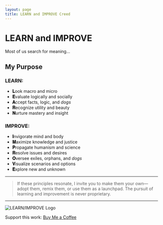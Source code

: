 ```yaml
---
layout: page
title: LEARN and IMPROVE Creed
---
```


# LEARN and IMPROVE

Most of us search for meaning...

## My Purpose

### LEARN:
- **𝐋**ook macro and micro  
- **𝐄**valuate logically and socially  
- **𝐀**ccept facts, logic, and _dogs_  
- **𝐑**ecognize utility and beauty  
- **𝐍**urture mastery and insight  

### IMPROVE:
- **𝐈**nvigorate mind and body  
- **𝐌**aximize knowledge and justice  
- **𝐏**ropagate humanism and science  
- **𝐑**esolve issues and desires  
- **𝐎**versee exiles, orphans, and _dogs_  
- **𝐕**isualize scenarios and options  
- **𝐄**xplore new and unknown  

---

> If these principles resonate, I invite you to make them your own—adopt them, remix them, or use them as a launchpad. The pursuit of learning and improvement is never proprietary.

---

![LEARN/IMPROVE Logo](https://raw.githubusercontent.com/your-username/your-repo/main/logo.png)

Support this work: [Buy Me a Coffee](https://www.buymeacoffee.com/yourusername)
